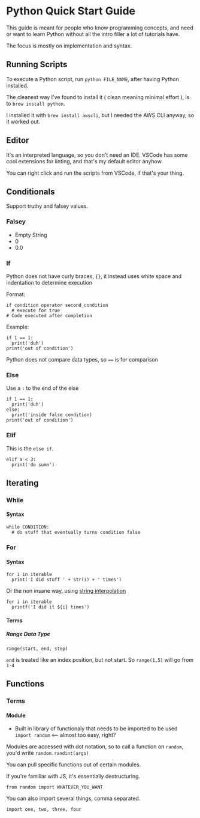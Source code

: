 # Python Quick Start Guide

This guide is meant for people who know programming concepts, and need or want to learn Python without all the intro filler a lot of tutorials have. 

The focus is mostly on implementation and syntax.

## Running Scripts

To execute a Python script, run `python FILE_NAME`, after having Python installed.

The cleanest way I've found to install it ( clean meaning minimal effort ), is to `brew install python`. 

I installed it with `brew install awscli`, but I needed the AWS CLI anyway, so it worked out.

## Editor

It's an interpreted language, so you don't need an IDE. VSCode has some cool extensions for linting, and that's my default editor anyhow.

 You can right click and run the scripts from VSCode, if that's your thing.

## Conditionals

Support truthy and falsey values. 

### Falsey

- Empty String
- 0
- 0.0

### If

Python does not have curly braces, `{}`, it instead uses white space and indentation to determine execution

Format:

```
if condition operator second_condition
  # execute for true
# Code executed after completion
```

Example: 

```
if 1 == 1:
  print('duh')
print('out of condition')
```

Python does not compare data types, so `==` is for comparison

### Else

Use a `:` to the end of the else

```
if 1 == 1:
  print('duh')
else:
  print('inside false condition)
print('out of condition')
```


### Elif

This is the `else if`. 

```
elif a < 3:
  print('do sumn')
```







## Iterating

### While

#### Syntax

```
while CONDITION:
  # do stuff that eventually turns condition false
```

### For

#### Syntax

```
for i in iterable
  print('I did stuff ' + str(i) + ' times')
```

Or the non insane way, using [string interpolation](https://www.python.org/dev/peps/pep-0498/)

```
for i in iterable
  printf('I did it ${i} times')
```



#### Terms

##### Range Data Type

`range(start, end, step)`

`end` is treated like an index position, but not start. So `range(1,5)` will go from `1-4` 


## Functions

### Terms

#### Module
  - Built in library of functionaly that needs to be imported to be used
  `import random` <-- almost too easy, right?
 
Modules are accessed with dot notation, so to call a function on `random`, you'd write `random.randint(args)`

You can pull specific functions out of certain modules.

If you're familiar with JS, it's essentially destructuring.

```
from random import WHATEVER_YOU_WANT
```

You can also import several things, comma separated.

```
import one, two, three, four
```


